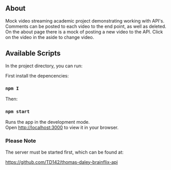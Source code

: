 
## About

Mock video streaming academic project demonstrating working with API's. Comments can be posted to each video to the end point, as well as deleted. On the about page there is a mock of posting a new video to the API. Click on the video in the aside to change video.

## Available Scripts

In the project directory, you can run:

First install the depencencies:

### `npm I`

Then:

### `npm start`

Runs the app in the development mode.\
Open [http://localhost:3000](http://localhost:3000) to view it in your browser.

### Please Note

The server must be started first, which can be found at:

https://github.com/TD142/thomas-daley-brainflix-api




